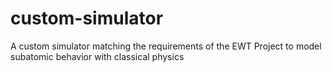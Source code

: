 # custom-simulator
A custom simulator matching the requirements of the EWT Project to model subatomic behavior with classical physics
